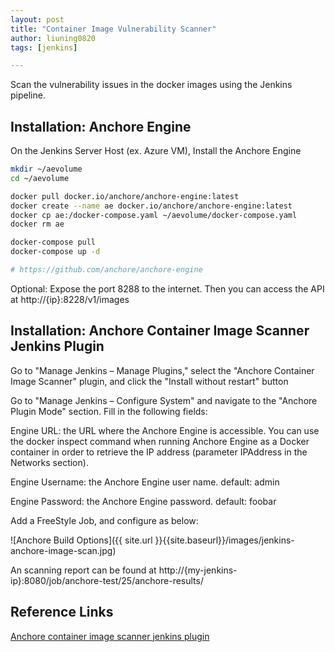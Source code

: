 ```yaml
---
layout: post
title: "Container Image Vulnerability Scanner"
author: liuning0820
tags: [jenkins]

---
```


Scan the vulnerability issues in the docker images using the Jenkins pipeline.

## Installation: Anchore Engine

On the Jenkins Server Host (ex. Azure VM), Install the Anchore Engine

```sh
mkdir ~/aevolume
cd ~/aevolume

docker pull docker.io/anchore/anchore-engine:latest
docker create --name ae docker.io/anchore/anchore-engine:latest
docker cp ae:/docker-compose.yaml ~/aevolume/docker-compose.yaml
docker rm ae

docker-compose pull
docker-compose up -d

# https://github.com/anchore/anchore-engine

```

Optional: Expose the port 8288 to the internet. Then you can access the API at http://{ip}:8228/v1/images

## Installation: Anchore Container Image Scanner Jenkins Plugin

Go to "Manage Jenkins – Manage Plugins," select the "Anchore Container Image Scanner" plugin, and click the "Install without restart" button

Go to "Manage Jenkins – Configure System" and navigate to the "Anchore Plugin Mode" section. Fill in the following fields:

Engine URL: the URL where the Anchore Engine is accessible. You can use the docker inspect command when running Anchore Engine as a Docker container in order to retrieve the IP address (parameter IPAddress in the Networks section).

Engine Username: the Anchore Engine user name. default: admin

Engine Password: the Anchore Engine password. default: foobar

Add a FreeStyle Job, and configure as below:

![Anchore Build Options]({{ site.url }}{{site.baseurl}}/images/jenkins-anchore-image-scan.jpg)

An scanning report can be found at http://{my-jenkins-ip}:8080/job/anchore-test/25/anchore-results/

## Reference Links

[Anchore container image scanner jenkins plugin](https://dzone.com/articles/anchore-container-image-scanner-jenkins-plugin )
